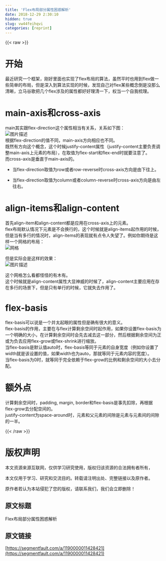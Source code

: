 ```yaml
---
title: 'Flex布局部分属性困惑解析' 
date: 2018-12-29 2:30:10
hidden: true
slug: vw44feihqvi
categories: [reprint]
---
```


{{< raw >}}

                    
<h1 id="articleHeader0">开始</h1>
<p>最近研究一个框架，刚好里面也实现了flex布局的算法，虽然平时也用到flex做一些简单的布局，但是深入到算法实现的时候，发现自己对flex某些概念倒是没那么清晰，立马谷歌把几个flex涉及的属性都好好理清一下，权当一个自我梳理。</p>
<h1 id="articleHeader1">main-axis和cross-axis</h1>
<p>main其实跟flex-direction这个属性相当有关系，关系如下图：<br><span class="img-wrap"><img data-src="/img/bVV6UE?w=478&amp;h=134" src="https://static.alili.tech/img/bVV6UE?w=478&amp;h=134" alt="图片描述" title="图片描述" style="cursor: pointer; display: inline;"></span><br>根据flex-direction的值不同，main-axis方向相应也不同。<br>既然有方向这个概念，这个时候justify-content属性（justify-content主要负责调整main-axis上元素的布局），在取值为flex-start和flex-end时就要注意了。<br>而cross-axis是垂直于main-axis的。</p>
<ul>
<li><p>当flex-direction取值为row或者row-reverse时cross-axis方向是由下往上。</p></li>
<li><p>当flex-direction取值为column或者column-reverse时cross-axis方向是由左往右。</p></li>
</ul>
<h1 id="articleHeader2">align-items和align-content</h1>
<p>首先align-item和align-content都是应用在cross-axis上的元素。<br>flex布局默认情况下元素是不会换行的，这个时候就是align-items起作用的时候，但是当有多行的情况时，align-items的表现就有点令人失望了。例如你期待是这样一个网格的布局：<br><span class="img-wrap"><img data-src="/img/bVV65P?w=600&amp;h=519" src="https://static.alili.tech/img/bVV65P?w=600&amp;h=519" alt="网格" title="网格" style="cursor: pointer; display: inline;"></span></p>
<p>但是实际会是这样的效果：<br><span class="img-wrap"><img data-src="/img/bVV66m?w=598&amp;h=575" src="https://static.alili.tech/img/bVV66m?w=598&amp;h=575" alt="图片描述" title="图片描述" style="cursor: pointer; display: inline;"></span></p>
<p>这个网格怎么看都怪怪的有木有。<br>这个时候就是align-content属性大显神威的时候了，align-content主要应用在存在多行的场景下，但是只有单行的时候，它就失去作用了。</p>
<h1 id="articleHeader3">flex-basis</h1>
<p>flex-basis可以说是一个并太起眼的属性但是确有很大的意义。<br>flex-basis的作用，主要在与flex计算剩余空间时起作用，如果你设置flex-basis为一个明确的大小，在计算剩余空间时会先去减去这一部分，然后根据剩余空间为正或为负去应用flex-grow或flex-shrink进行缩放。<br>当flex-basis是默认值auto时，flex-basis等同于元素的自身宽度（例如你设置了width就是该设置的值，如果width也为auto，那就等同于元素内容的宽度）。<br>当flex-basis为0时，就等同于完全依赖于flex-grow的比例和剩余空间的大小去分配。</p>
<h1 id="articleHeader4">额外点</h1>
<p>计算剩余空间时，padding, margin, border和flex-basis是事先扣除，再根据flex-grow去分配空间的。<br>justify-content为space-around时，元素和父元素的间隙是元素与元素间的间隙的一半。</p>

                
{{< /raw >}}

# 版权声明
本文资源来源互联网，仅供学习研究使用，版权归该资源的合法拥有者所有，

本文仅用于学习、研究和交流目的。转载请注明出处、完整链接以及原作者。

原作者若认为本站侵犯了您的版权，请联系我们，我们会立即删除！

## 原文标题
Flex布局部分属性困惑解析

## 原文链接
[https://segmentfault.com/a/1190000011428421](https://segmentfault.com/a/1190000011428421)

